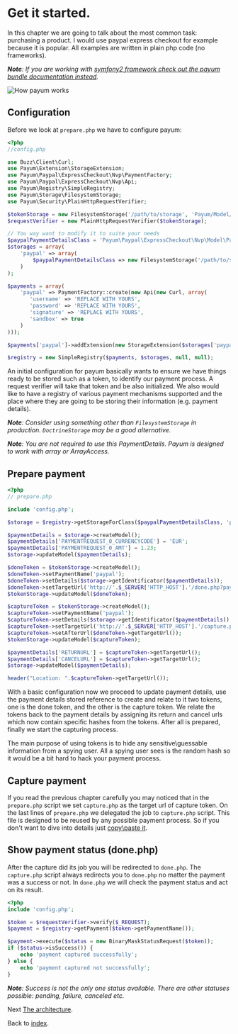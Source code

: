 # Get it started.

In this chapter we are going to talk about the most common task: purchasing a product.
I would use paypal express checkout for example because it is popular.
All examples are written in plain php code (no frameworks).

_**Note**: If you are working with [symfony2 framework check out the payum bundle documentation instead](https://github.com/Payum/PayumBundle/blob/master/Resources/doc/index.md)._

![How payum works](http://www.websequencediagrams.com/cgi-bin/cdraw?lz=cGFydGljaXBhbnQgcGF5cGFsLmNvbQoACwxVc2VyAAQNcHJlcGFyZS5waHAAHA1jYXB0dQAFE2RvbgAnBgpVc2VyLT4ANQs6AEUIIGEgcGF5bWVudAoAVAstLT4rAEsLOgBbCCB0b2tlbgoKAGcLLS0-AIE2CjogcmVxdWVzdCBhdXRoZW50aWNhdGlvbgoAgVkKLS0-AE0NZ2l2ZSBjb250cm9sIGJhY2sATg8tAIE-CDoAgUsFAHsHAIFTCC0-VXNlcjogc2hvdwCBQQggcmVzdWx0Cg&s=default)

## Configuration

Before we look at `prepare.php` we have to configure payum:

```php
<?php
//config.php

use Buzz\Client\Curl;
use Payum\Extension\StorageExtension;
use Payum\Paypal\ExpressCheckout\Nvp\PaymentFactory;
use Payum\Paypal\ExpressCheckout\Nvp\Api;
use Payum\Registry\SimpleRegistry;
use Payum\Storage\FilesystemStorage;
use Payum\Security\PlainHttpRequestVerifier;

$tokenStorage = new FilesystemStorage('/path/to/storage', 'Payum/Model/Token');
$requestVerifier = new PlainHttpRequestVerifier($tokenStorage);

// You way want to modify it to suite your needs
$paypalPaymentDetailsClass = 'Payum\Paypal\ExpressCheckout\Nvp\Model\PaymentDetails';
$storages = array(
    'paypal' => array(
        $paypalPaymentDetailsClass => new FilesystemStorage('/path/to/storage', $paypalPaymentDetailsClass)
    )
);

$payments = array(
    'paypal' => PaymentFactory::create(new Api(new Curl, array(
       'username' => 'REPLACE WITH YOURS',
       'password' => 'REPLACE WITH YOURS',
       'signature' => 'REPLACE WITH YOURS',
       'sandbox' => true
    )
)));

$payments['paypal']->addExtension(new StorageExtension($storages['paypal'][$paypalPaymentDetailsClass]));

$registry = new SimpleRegistry($payments, $storages, null, null);
```

An initial configuration for payum basically wants to ensure we have things ready to be stored such as
a token, to identify our payment process. A request verifier will take that token and be also initialized.
We also would like to have a registry of various payment mechanisms supported and the place where they are going
to be storing their information (e.g. payment details).

_**Note**: Consider using something other than `FilesystemStorage` in production. `DoctrineStorage` may be a good alternative._

_**Note**: You are not required to use this PaymentDetails. Payum is designed to work with array or ArrayAccess._

## Prepare payment

```php
<?php
// prepare.php

include 'config.php';

$storage = $registry->getStorageForClass($paypalPaymentDetailsClass, 'paypal');

$paymentDetails = $storage->createModel();
$paymentDetails['PAYMENTREQUEST_0_CURRENCYCODE'] = 'EUR';
$paymentDetails['PAYMENTREQUEST_0_AMT'] = 1.23;
$storage->updateModel($paymentDetails);

$doneToken = $tokenStorage->createModel();
$doneToken->setPaymentName('paypal');
$doneToken->setDetails($storage->getIdentificator($paymentDetails));
$doneToken->setTargetUrl('http://'.$_SERVER['HTTP_HOST'].'/done.php?payum_token='.$doneToken->getHash());
$tokenStorage->updateModel($doneToken);

$captureToken = $tokenStorage->createModel();
$captureToken->setPaymentName('paypal');
$captureToken->setDetails($storage->getIdentificator($paymentDetails));
$captureToken->setTargetUrl('http://'.$_SERVER['HTTP_HOST'].'/capture.php?payum_token='.$captureToken->getHash());
$captureToken->setAfterUrl($doneToken->getTargetUrl());
$tokenStorage->updateModel($captureToken);

$paymentDetails['RETURNURL'] = $captureToken->getTargetUrl();
$paymentDetails['CANCELURL'] = $captureToken->getTargetUrl();
$storage->updateModel($paymentDetails);

header("Location: ".$captureToken->getTargetUrl());
```

With a basic configuration now we proceed to update payment details, use the payment details stored
reference to create and relate to it two tokens, one is the done token, and the other is the capture token.
We relate the tokens back to the payment details by assigning its return and cancel urls which now contain
specific hashes from the tokens. After all is prepared, finally we start the capturing process.

The main purpose of using tokens is to hide any sensitive\guessable information from a spying user.
All a spying user sees is the random hash so it would be a bit hard to hack your payment process.

## Capture payment

If you read the previous chapter carefully you may noticed that in the `prepare.php` script we set
`capture.php` as the target url of capture token.
On the last lines of `prepare.php` we delegated the job to `capture.php` script.
This file is designed to be reused by any possible payment process.
So if you don't want to dive into details just [copy\paste it](capture-script.md).

## Show payment status (done.php)

After the capture did its job you will be redirected to `done.php`.
The `capture.php` script always redirects you to `done.php` no matter the payment was a success or not.
In `done.php` we will check the payment status and act on its result.

```php
<?php
include 'config.php';

$token = $requestVerifier->verify($_REQUEST);
$payment = $registry->getPayment($token->getPaymentName());

$payment->execute($status = new BinaryMaskStatusRequest($token));
if ($status->isSuccess()) {
    echo 'payment captured successfully';
} else {
    echo 'payment captured not successfully';
}
```

_**Note**: Success is not the only one status available. There are other statuses possible: pending, failure, canceled etc._

Next [The architecture](the-architecture.md).

Back to [index](index.md).
